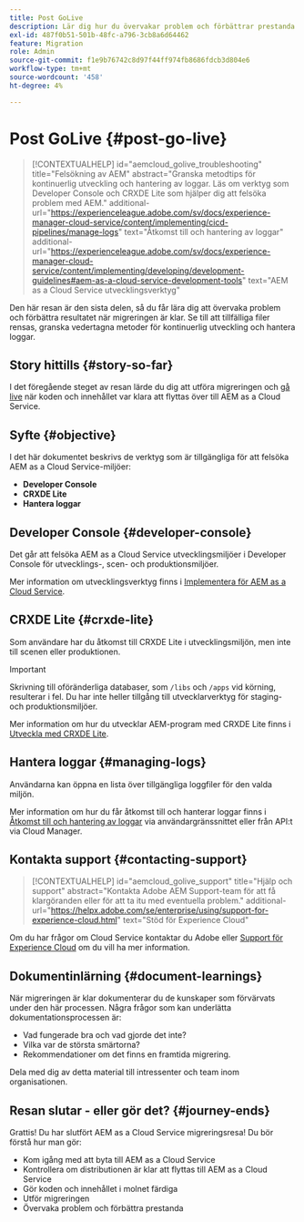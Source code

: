 ```yaml
---
title: Post GoLive
description: Lär dig hur du övervakar problem och förbättrar prestanda.
exl-id: 487f0b51-501b-48fc-a796-3cb8a6d64462
feature: Migration
role: Admin
source-git-commit: f1e9b76742c8d97f44ff974fb8686fdcb3d804e6
workflow-type: tm+mt
source-wordcount: '458'
ht-degree: 4%

---
```


# Post GoLive {#post-go-live}

>[!CONTEXTUALHELP]
>id="aemcloud_golive_troubleshooting"
>title="Felsökning av AEM"
>abstract="Granska metodtips för kontinuerlig utveckling och hantering av loggar. Läs om verktyg som Developer Console och CRXDE Lite som hjälper dig att felsöka problem med AEM."
>additional-url="https://experienceleague.adobe.com/sv/docs/experience-manager-cloud-service/content/implementing/cicd-pipelines/manage-logs" text="Åtkomst till och hantering av loggar"
>additional-url="https://experienceleague.adobe.com/sv/docs/experience-manager-cloud-service/content/implementing/developing/development-guidelines#aem-as-a-cloud-service-development-tools" text="AEM as a Cloud Service utvecklingsverktyg"

Den här resan är den sista delen, så du får lära dig att övervaka problem och förbättra resultatet när migreringen är klar. Se till att tillfälliga filer rensas, granska vedertagna metoder för kontinuerlig utveckling och hantera loggar.

## Story hittills {#story-so-far}

I det föregående steget av resan lärde du dig att utföra migreringen och [gå live](/help/journey-migration/go-live.md) när koden och innehållet var klara att flyttas över till AEM as a Cloud Service.

## Syfte {#objective}

I det här dokumentet beskrivs de verktyg som är tillgängliga för att felsöka AEM as a Cloud Service-miljöer:

* **Developer Console**
* **CRXDE Lite**
* **Hantera loggar**

## Developer Console {#developer-console}

Det går att felsöka AEM as a Cloud Service utvecklingsmiljöer i Developer Console för utvecklings-, scen- och produktionsmiljöer.

Mer information om utvecklingsverktyg finns i [Implementera för AEM as a Cloud Service](/help/implementing/developing/introduction/development-guidelines.md#aem-as-a-cloud-service-development-tools).

## CRXDE Lite {#crxde-lite}

Som användare har du åtkomst till CRXDE Lite i utvecklingsmiljön, men inte till scenen eller produktionen.

>[!IMPORTANT]
>Skrivning till oföränderliga databaser, som `/libs` och `/apps` vid körning, resulterar i fel. Du har inte heller tillgång till utvecklarverktyg för staging- och produktionsmiljöer.

Mer information om hur du utvecklar AEM-program med CRXDE Lite finns i [Utveckla med CRXDE Lite](/help/implementing/developing/tools/crxde.md).

## Hantera loggar {#managing-logs}

Användarna kan öppna en lista över tillgängliga loggfiler för den valda miljön.

Mer information om hur du får åtkomst till och hanterar loggar finns i [Åtkomst till och hantering av loggar](/help/implementing/cloud-manager/manage-logs.md) via användargränssnittet eller från API:t via Cloud Manager.

## Kontakta support {#contacting-support}

>[!CONTEXTUALHELP]
>id="aemcloud_golive_support"
>title="Hjälp och support"
>abstract="Kontakta Adobe AEM Support-team för att få klargöranden eller för att ta itu med eventuella problem."
>additional-url="https://helpx.adobe.com/se/enterprise/using/support-for-experience-cloud.html" text="Stöd för Experience Cloud"

Om du har frågor om Cloud Service kontaktar du Adobe eller [Support för Experience Cloud](https://helpx.adobe.com/se/enterprise/using/support-for-experience-cloud.html) om du vill ha mer information.

## Dokumentinlärning {#document-learnings}

När migreringen är klar dokumenterar du de kunskaper som förvärvats under den här processen. Några frågor som kan underlätta dokumentationsprocessen är:

* Vad fungerade bra och vad gjorde det inte?
* Vilka var de största smärtorna?
* Rekommendationer om det finns en framtida migrering.

Dela med dig av detta material till intressenter och team inom organisationen.

## Resan slutar - eller gör det? {#journey-ends}

Grattis! Du har slutfört AEM as a Cloud Service migreringsresa! Du bör förstå hur man gör:

* Kom igång med att byta till AEM as a Cloud Service
* Kontrollera om distributionen är klar att flyttas till AEM as a Cloud Service
* Gör koden och innehållet i molnet färdiga
* Utför migreringen
* Övervaka problem och förbättra prestanda
